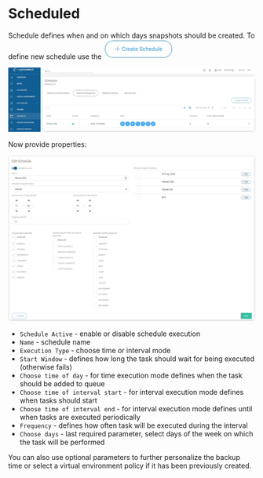 # Scheduled

Schedule defines when and on which days snapshots should be created. To define new schedule use the ![](../../.gitbook/assets/icon-createschedule.jpg)

![](../../.gitbook/assets/snapshot-management-schedules.jpg)

Now provide properties:

![](../../.gitbook/assets/snapshot-management-schedules-properties.jpg)

* `Schedule Active` - enable or disable schedule execution
* `Name` - schedule name
* `Execution Type` - choose time or interval mode
* `Start Window` - defines how long the task should wait for being executed \(otherwise fails\)
* `Choose time of day` - for time execution mode defines when the task should be added to queue
* `Choose time of interval start` - for interval execution mode defines when tasks should start
* `Choose time of interval end` - for interval execution mode defines until when tasks are executed periodically
* `Frequency` - defines how often task will be executed during the interval
* `Choose days` - last required parameter, select days of the week on which the task will be performed

You can also use optional parameters to further personalize the backup time or select a virtual environment policy if it has been previously created.

